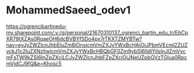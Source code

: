# MohammedSaeed_odev1


https://ogrencibartinedu-my.sharepoint.com/:v:/g/personal/21670310137_ogrenci_bartin_edu_tr/EbCpXR79tXZAs0RqaeOH6dcBVBYfSDo4px7rTKXTZMYBTw?nav=eyJyZWZlcnJhbEluZm8iOnsicmVmZXJyYWxBcHAiOiJPbmVEcml2ZUZvckJ1c2luZXNzIiwicmVmZXJyYWxBcHBQbGF0Zm9ybSI6IldlYiIsInJlZmVycmFsTW9kZSI6InZpZXciLCJyZWZlcnJhbFZpZXciOiJNeUZpbGVzTGlua0RpcmVjdCJ9fQ&e=Khosc5
